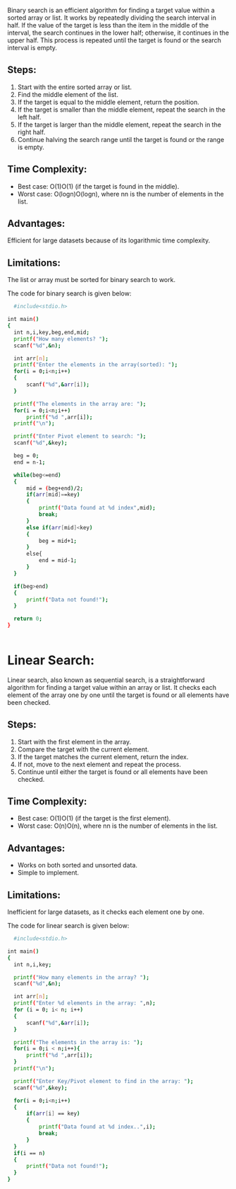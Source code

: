 Binary search is an efficient algorithm for finding a target value within a sorted array or list. It works by repeatedly dividing the search interval in half. If the value of the target is less than the item in the middle of the interval, the search continues in the lower half; otherwise, it continues in the upper half. This process is repeated until the target is found or the search interval is empty.

## Steps:

   1. Start with the entire sorted array or list.
   2. Find the middle element of the list.
   3. If the target is equal to the middle element, return the position.
   4. If the target is smaller than the middle element, repeat the search in the left half.
   5. If the target is larger than the middle element, repeat the search in the right half.
   6. Continue halving the search range until the target is found or the range is empty.

## Time Complexity:

  - Best case: O(1)O(1) (if the target is found in the middle).
  - Worst case: O(log⁡n)O(logn), where nn is the number of elements in the list.

## Advantages:

  Efficient for large datasets because of its logarithmic time complexity.

## Limitations:

  The list or array must be sorted for binary search to work.

  The code for binary search is given below:
  ```bash
    #include<stdio.h>

int main()
{
    int n,i,key,beg,end,mid;
    printf("How many elements? ");
    scanf("%d",&n);

    int arr[n];
    printf("Enter the elements in the array(sorted): ");
    for(i = 0;i<n;i++)
    {
        scanf("%d",&arr[i]);
    }

    printf("The elements in the array are: ");
    for(i = 0;i<n;i++)
        printf("%d ",arr[i]);
    printf("\n");

    printf("Enter Pivot element to search: ");
    scanf("%d",&key);

    beg = 0;
    end = n-1;

    while(beg<=end)
    {
        mid = (beg+end)/2;
        if(arr[mid]==key)
        {
            printf("Data found at %d index",mid);
            break;
        }
        else if(arr[mid]<key)
        {
            beg = mid+1;
        }
        else{
            end = mid-1;
        }
    }

    if(beg>end)
    {
        printf("Data not found!");
    }

    return 0;
}
    
  ```

# Linear Search:

Linear search, also known as sequential search, is a straightforward algorithm for finding a target value within an array or list. It checks each element of the array one by one until the target is found or all elements have been checked.

## Steps:

 1.  Start with the first element in the array.
  2. Compare the target with the current element.
  3. If the target matches the current element, return the index.
  4. If not, move to the next element and repeat the process.
  5. Continue until either the target is found or all elements have been checked.

## Time Complexity:

   - Best case: O(1)O(1) (if the target is the first element).
   - Worst case: O(n)O(n), where nn is the number of elements in the list.

## Advantages:

  - Works on both sorted and unsorted data.
  - Simple to implement.

## Limitations:

  Inefficient for large datasets, as it checks each element one by one.
  
  The code for linear search is given below:
  ```bash
    #include<stdio.h>

int main()
{
    int n,i,key;

    printf("How many elements in the array? ");
    scanf("%d",&n);

    int arr[n];
    printf("Enter %d elements in the array: ",n);
    for (i = 0; i< n; i++)
    {
        scanf("%d",&arr[i]);
    }

    printf("The elements in the array is: ");
    for(i = 0;i < n;i++){
        printf("%d ",arr[i]);
    }
    printf("\n");

    printf("Enter Key/Pivot element to find in the array: ");
    scanf("%d",&key);

    for(i = 0;i<n;i++)
    {
        if(arr[i] == key)
        {
            printf("Data found at %d index..",i);
            break;
        }
    }
    if(i == n)
    {
        printf("Data not found!");
    }
}    
  ```
